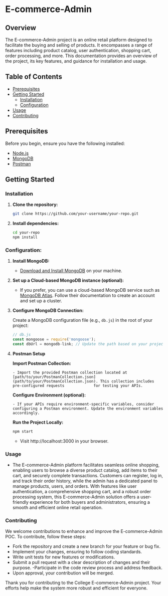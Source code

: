 # E-commerce-Admin

## Overview

The E-commerce-Admin project is an online retail platform designed to facilitate the buying and selling of products. It encompasses a range of features including product catalog, user authentication, shopping cart, order processing, and more. This documentation provides an overview of the project, its key features, and guidance for installation and usage.
## Table of Contents

- [Prerequisites](#prerequisites)
- [Getting Started](#getting-started)
  - [Installation](#installation)
  - [Configuration](#configuration)
- [Usage](#usage)
- [Contributing](#contributing)

## Prerequisites

Before you begin, ensure you have the following installed:

- [Node.js](https://nodejs.org/)
- [MongoDB](https://www.mongodb.com/)
- [Postman](https://www.postman.com/)

## Getting Started

### Installation

1. **Clone the repository:**

    ```bash
    git clone https://github.com/your-username/your-repo.git
    ```

2. **Install dependencies:**

    ```bash
    cd your-repo
    npm install
    ```

### Configuration:

1. **Install MongoDB:**

   - [Download and Install MongoDB](https://www.mongodb.com/try/download/community) on your machine.

2. **Set up a Cloud-based MongoDB instance (optional):**

   - If you prefer, you can use a cloud-based MongoDB service such as [MongoDB Atlas](https://www.mongodb.com/cloud/atlas). Follow their documentation to create an account and set up a cluster.

3. **Configure MongoDB Connection:**

   Create a MongoDB configuration file (e.g., `db.js`) in the root of your project:

   ```javascript
   // db.js
   const mongoose = require('mongoose');
   const dbUrl = mongodb-link; // Update the path based on your project structure

4. **Postman Setup**

    **Import Postman Collection:**

       - Import the provided Postman collection located at [path/to/your/PostmanCollection.json](path/to/your/PostmanCollection.json). This collection includes pre-configured requests             for testing your APIs.

    **Configure Environment (optional):**

       - If your APIs require environment-specific variables, consider configuring a Postman environment. Update the environment variables accordingly.
   

   **Run the Project Locally:**

   ```bash
   npm start
   ```
     - Visit http://localhost:3000 in your browser.


### Usage

- The E-commerce-Admin platform facilitates seamless online shopping, enabling users to browse a diverse product catalog, add items to their cart, and securely complete transactions. Customers can register, log in, and track their order history, while the admin has a dedicated panel to manage products, users, and orders. With features like user authentication, a comprehensive shopping cart, and a robust order processing system, this E-commerce-Admin solution offers a user-friendly experience for both buyers and administrators, ensuring a smooth and efficient online retail operation.

### Contributing

We welcome contributions to enhance and improve the E-commerce-Admin POC. To contribute, follow these steps:

- Fork the repository and create a new branch for your feature or bug fix.
- Implement your changes, ensuring to follow coding standards.
- Write unit tests for new features or modifications.
- Submit a pull request with a clear description of changes and their purpose.
-Participate in the code review process and address feedback.
- Upon approval, your contribution will be merged.

Thank you for contributing to the College E-commerce-Admin project. Your efforts help make the system more robust and efficient for everyone.
